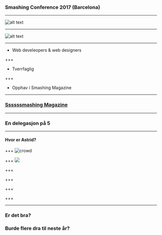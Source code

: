 ### Smashing Conference 2017 (Barcelona)

---

![alt text](https://github.com/HannahAmanda/smashingconf2017/blob/master/cat.png)

---

![alt text](https://github.com/HannahAmanda/smashingconf2017/blob/master/smashing-CAT)

---

* Web develeopers & web designers

+++
* Tverrfaglig

+++
* Opphav i Smashing Magazine


---

### [Ssssssmashing Magazine](https://www.smashingmagazine.com/)

---

### En delegasjon på 5
---
#### Hvor er Astrid?
+++
![crowd](https://farm5.staticflickr.com/4510/37777565241_ca5d58686b_k.jpg)

+++
![](https://farm5.staticflickr.com/4446/23924880088_d7943d80ff_k.jpg)

+++
![]()

+++
![]()

+++
![]()

+++
![]()

---

### Er det bra?

### Burde flere dra til neste år?

### 


